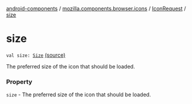 [android-components](../../index.md) / [mozilla.components.browser.icons](../index.md) / [IconRequest](index.md) / [size](./size.md)

# size

`val size: `[`Size`](-size/index.md) [(source)](https://github.com/mozilla-mobile/android-components/blob/master/components/browser/icons/src/main/java/mozilla/components/browser/icons/IconRequest.kt#L19)

The preferred size of the icon that should be loaded.

### Property

`size` - The preferred size of the icon that should be loaded.